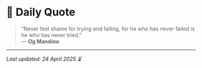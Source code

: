 # 📜 Daily Quote

> "Never feel shame for trying and failing, for he who has never failed is he who has never tried."  
> — **Og Mandino**

---

_Last updated: 24 April 2025 ⏳_
